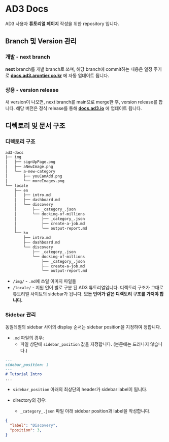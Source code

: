 # AD3 Docs

AD3 사용자 **튜토리얼 페이지** 작성을 위한 repository 입니다.

## Branch 및 Version 관리

### 개발 - next branch
**next** branch를 개발 branch로 쓰며, 해당 branch에 commit하는 내용은 일정 주기로 **[docs.ad3.arontier.co.kr](http://docs.arontier.co.kr)** 에 자동 업데이트 됩니다.

### 상용 - version release
새 version이 나오면, next branch를 main으로 merge한 후, version release를 합니다. 해당 버전은 정식 release를 통해 **[docs.ad3.io](https://docs.ad3.io)** 에 업데이트 됩니다.

## 디렉토리 및 문서 구조

### 디렉토리 구조

```bash
ad3-docs
├── img
│   ├── signUpPage.png
│   ├── aNewImage.png
│   └── a-new-category
│       ├── youCanAdd.png
│       └── moreImages.png
└── locale
    ├── en
    │   ├── intro.md
    │   ├── dashboard.md
    │   └── discovery
    │       ├── _category_.json
    │       └── docking-of-millions
    │           ├── _category_.json
    │           ├── create-a-job.md
    │           └── output-report.md
    └── ko
        ├── intro.md
        ├── dashboard.md
        └── discovery
            ├── _category_.json
            └── docking-of-millions
                ├── _category_.json
                ├── create-a-job.md
                └── output-report.md
```
- `/img/` - `.md`에 쓰일 이미지 파일들
- `/locale/` - 지원 언어 별로 구분 된 AD3 튜토리얼입니다. 디렉토리 구조가 그대로 튜토리얼 사이트의 sidebar가 됩니다. **모든 언어가 같은 디렉토리 구조를 가져야 합니다.**

### Sidebar 관리

동일레벨의 sidebar 사이의 display 순서는 sidebar position을 지정하여 정합니다.

- `.md` 파일의 경우:
  - 파일 상단에 `sidebar_position` 값을 지정합니다. (본문에는 드러나지 않습니다.)
```md
---
sidebar_position: 1
---
# Tutorial Intro
...
```
  - `sidebar_position` 아래의 최상단의 header가 sidebar label이 됩니다.

- directory의 경우:
  - `_category_.json` 파일 아래 sidebar position과 label을 작성합니다.
```json
{
  "label": "Discovery",
  "position": 3,
}
```
